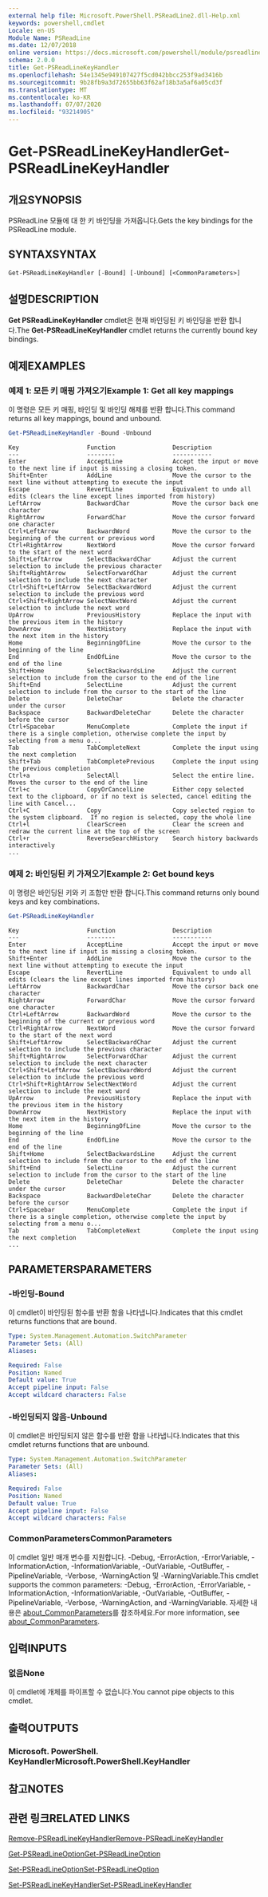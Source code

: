 ```yaml
---
external help file: Microsoft.PowerShell.PSReadLine2.dll-Help.xml
keywords: powershell,cmdlet
Locale: en-US
Module Name: PSReadLine
ms.date: 12/07/2018
online version: https://docs.microsoft.com/powershell/module/psreadline/get-psreadlinekeyhandler?view=powershell-6&WT.mc_id=ps-gethelp
schema: 2.0.0
title: Get-PSReadLineKeyHandler
ms.openlocfilehash: 54e1345e949107427f5cd042bbcc253f9ad3416b
ms.sourcegitcommit: 9b28fb9a3d72655bb63f62af18b3a5af6a05cd3f
ms.translationtype: MT
ms.contentlocale: ko-KR
ms.lasthandoff: 07/07/2020
ms.locfileid: "93214905"
---
```

# <span data-ttu-id="c2f2c-103">Get-PSReadLineKeyHandler</span><span class="sxs-lookup"><span data-stu-id="c2f2c-103">Get-PSReadLineKeyHandler</span></span>

## <span data-ttu-id="c2f2c-104">개요</span><span class="sxs-lookup"><span data-stu-id="c2f2c-104">SYNOPSIS</span></span>
<span data-ttu-id="c2f2c-105">PSReadLine 모듈에 대 한 키 바인딩을 가져옵니다.</span><span class="sxs-lookup"><span data-stu-id="c2f2c-105">Gets the key bindings for the PSReadLine module.</span></span>

## <span data-ttu-id="c2f2c-106">SYNTAX</span><span class="sxs-lookup"><span data-stu-id="c2f2c-106">SYNTAX</span></span>

```
Get-PSReadLineKeyHandler [-Bound] [-Unbound] [<CommonParameters>]
```

## <span data-ttu-id="c2f2c-107">설명</span><span class="sxs-lookup"><span data-stu-id="c2f2c-107">DESCRIPTION</span></span>

<span data-ttu-id="c2f2c-108">**Get PSReadLineKeyHandler** cmdlet은 현재 바인딩된 키 바인딩을 반환 합니다.</span><span class="sxs-lookup"><span data-stu-id="c2f2c-108">The **Get-PSReadLineKeyHandler** cmdlet returns the currently bound key bindings.</span></span>

## <span data-ttu-id="c2f2c-109">예제</span><span class="sxs-lookup"><span data-stu-id="c2f2c-109">EXAMPLES</span></span>

### <span data-ttu-id="c2f2c-110">예제 1: 모든 키 매핑 가져오기</span><span class="sxs-lookup"><span data-stu-id="c2f2c-110">Example 1: Get all key mappings</span></span>

<span data-ttu-id="c2f2c-111">이 명령은 모든 키 매핑, 바인딩 및 바인딩 해제를 반환 합니다.</span><span class="sxs-lookup"><span data-stu-id="c2f2c-111">This command returns all key mappings, bound and unbound.</span></span>

```powershell
Get-PSReadLineKeyHandler -Bound -Unbound
```

```Output
Key                   Function                Description
---                   --------                -----------
Enter                 AcceptLine              Accept the input or move to the next line if input is missing a closing token.
Shift+Enter           AddLine                 Move the cursor to the next line without attempting to execute the input
Escape                RevertLine              Equivalent to undo all edits (clears the line except lines imported from history)
LeftArrow             BackwardChar            Move the cursor back one character
RightArrow            ForwardChar             Move the cursor forward one character
Ctrl+LeftArrow        BackwardWord            Move the cursor to the beginning of the current or previous word
Ctrl+RightArrow       NextWord                Move the cursor forward to the start of the next word
Shift+LeftArrow       SelectBackwardChar      Adjust the current selection to include the previous character
Shift+RightArrow      SelectForwardChar       Adjust the current selection to include the next character
Ctrl+Shift+LeftArrow  SelectBackwardWord      Adjust the current selection to include the previous word
Ctrl+Shift+RightArrow SelectNextWord          Adjust the current selection to include the next word
UpArrow               PreviousHistory         Replace the input with the previous item in the history
DownArrow             NextHistory             Replace the input with the next item in the history
Home                  BeginningOfLine         Move the cursor to the beginning of the line
End                   EndOfLine               Move the cursor to the end of the line
Shift+Home            SelectBackwardsLine     Adjust the current selection to include from the cursor to the end of the line
Shift+End             SelectLine              Adjust the current selection to include from the cursor to the start of the line
Delete                DeleteChar              Delete the character under the cursor
Backspace             BackwardDeleteChar      Delete the character before the cursor
Ctrl+Spacebar         MenuComplete            Complete the input if there is a single completion, otherwise complete the input by selecting from a menu o...
Tab                   TabCompleteNext         Complete the input using the next completion
Shift+Tab             TabCompletePrevious     Complete the input using the previous completion
Ctrl+a                SelectAll               Select the entire line. Moves the cursor to the end of the line
Ctrl+c                CopyOrCancelLine        Either copy selected text to the clipboard, or if no text is selected, cancel editing the line with Cancel...
Ctrl+C                Copy                    Copy selected region to the system clipboard.  If no region is selected, copy the whole line
Ctrl+l                ClearScreen             Clear the screen and redraw the current line at the top of the screen
Ctrl+r                ReverseSearchHistory    Search history backwards interactively
...
```

### <span data-ttu-id="c2f2c-112">예제 2: 바인딩된 키 가져오기</span><span class="sxs-lookup"><span data-stu-id="c2f2c-112">Example 2: Get bound keys</span></span>

<span data-ttu-id="c2f2c-113">이 명령은 바인딩된 키와 키 조합만 반환 합니다.</span><span class="sxs-lookup"><span data-stu-id="c2f2c-113">This command returns only bound keys and key combinations.</span></span>

```powershell
Get-PSReadLineKeyHandler
```

```Output
Key                   Function                Description
---                   --------                -----------
Enter                 AcceptLine              Accept the input or move to the next line if input is missing a closing token.
Shift+Enter           AddLine                 Move the cursor to the next line without attempting to execute the input
Escape                RevertLine              Equivalent to undo all edits (clears the line except lines imported from history)
LeftArrow             BackwardChar            Move the cursor back one character
RightArrow            ForwardChar             Move the cursor forward one character
Ctrl+LeftArrow        BackwardWord            Move the cursor to the beginning of the current or previous word
Ctrl+RightArrow       NextWord                Move the cursor forward to the start of the next word
Shift+LeftArrow       SelectBackwardChar      Adjust the current selection to include the previous character
Shift+RightArrow      SelectForwardChar       Adjust the current selection to include the next character
Ctrl+Shift+LeftArrow  SelectBackwardWord      Adjust the current selection to include the previous word
Ctrl+Shift+RightArrow SelectNextWord          Adjust the current selection to include the next word
UpArrow               PreviousHistory         Replace the input with the previous item in the history
DownArrow             NextHistory             Replace the input with the next item in the history
Home                  BeginningOfLine         Move the cursor to the beginning of the line
End                   EndOfLine               Move the cursor to the end of the line
Shift+Home            SelectBackwardsLine     Adjust the current selection to include from the cursor to the end of the line
Shift+End             SelectLine              Adjust the current selection to include from the cursor to the start of the line
Delete                DeleteChar              Delete the character under the cursor
Backspace             BackwardDeleteChar      Delete the character before the cursor
Ctrl+Spacebar         MenuComplete            Complete the input if there is a single completion, otherwise complete the input by selecting from a menu o...
Tab                   TabCompleteNext         Complete the input using the next completion
...
```

## <span data-ttu-id="c2f2c-114">PARAMETERS</span><span class="sxs-lookup"><span data-stu-id="c2f2c-114">PARAMETERS</span></span>

### <span data-ttu-id="c2f2c-115">-바인딩</span><span class="sxs-lookup"><span data-stu-id="c2f2c-115">-Bound</span></span>

<span data-ttu-id="c2f2c-116">이 cmdlet이 바인딩된 함수를 반환 함을 나타냅니다.</span><span class="sxs-lookup"><span data-stu-id="c2f2c-116">Indicates that this cmdlet returns functions that are bound.</span></span>

```yaml
Type: System.Management.Automation.SwitchParameter
Parameter Sets: (All)
Aliases:

Required: False
Position: Named
Default value: True
Accept pipeline input: False
Accept wildcard characters: False
```

### <span data-ttu-id="c2f2c-117">-바인딩되지 않음</span><span class="sxs-lookup"><span data-stu-id="c2f2c-117">-Unbound</span></span>

<span data-ttu-id="c2f2c-118">이 cmdlet은 바인딩되지 않은 함수를 반환 함을 나타냅니다.</span><span class="sxs-lookup"><span data-stu-id="c2f2c-118">Indicates that this cmdlet returns functions that are unbound.</span></span>

```yaml
Type: System.Management.Automation.SwitchParameter
Parameter Sets: (All)
Aliases:

Required: False
Position: Named
Default value: True
Accept pipeline input: False
Accept wildcard characters: False
```

### <span data-ttu-id="c2f2c-119">CommonParameters</span><span class="sxs-lookup"><span data-stu-id="c2f2c-119">CommonParameters</span></span>

<span data-ttu-id="c2f2c-120">이 cmdlet 일반 매개 변수를 지원합니다. -Debug, -ErrorAction, -ErrorVariable, -InformationAction, -InformationVariable, -OutVariable, -OutBuffer, -PipelineVariable, -Verbose, -WarningAction 및 -WarningVariable.</span><span class="sxs-lookup"><span data-stu-id="c2f2c-120">This cmdlet supports the common parameters: -Debug, -ErrorAction, -ErrorVariable, -InformationAction, -InformationVariable, -OutVariable, -OutBuffer, -PipelineVariable, -Verbose, -WarningAction, and -WarningVariable.</span></span> <span data-ttu-id="c2f2c-121">자세한 내용은 [about_CommonParameters](http://go.microsoft.com/fwlink/?LinkID=113216)를 참조하세요.</span><span class="sxs-lookup"><span data-stu-id="c2f2c-121">For more information, see [about_CommonParameters](http://go.microsoft.com/fwlink/?LinkID=113216).</span></span>

## <span data-ttu-id="c2f2c-122">입력</span><span class="sxs-lookup"><span data-stu-id="c2f2c-122">INPUTS</span></span>

### <span data-ttu-id="c2f2c-123">없음</span><span class="sxs-lookup"><span data-stu-id="c2f2c-123">None</span></span>

<span data-ttu-id="c2f2c-124">이 cmdlet에 개체를 파이프할 수 없습니다.</span><span class="sxs-lookup"><span data-stu-id="c2f2c-124">You cannot pipe objects to this cmdlet.</span></span>

## <span data-ttu-id="c2f2c-125">출력</span><span class="sxs-lookup"><span data-stu-id="c2f2c-125">OUTPUTS</span></span>

### <span data-ttu-id="c2f2c-126">Microsoft. PowerShell. KeyHandler</span><span class="sxs-lookup"><span data-stu-id="c2f2c-126">Microsoft.PowerShell.KeyHandler</span></span>

## <span data-ttu-id="c2f2c-127">참고</span><span class="sxs-lookup"><span data-stu-id="c2f2c-127">NOTES</span></span>

## <span data-ttu-id="c2f2c-128">관련 링크</span><span class="sxs-lookup"><span data-stu-id="c2f2c-128">RELATED LINKS</span></span>

[<span data-ttu-id="c2f2c-129">Remove-PSReadLineKeyHandler</span><span class="sxs-lookup"><span data-stu-id="c2f2c-129">Remove-PSReadLineKeyHandler</span></span>](Remove-PSReadLineKeyHandler.md)

[<span data-ttu-id="c2f2c-130">Get-PSReadLineOption</span><span class="sxs-lookup"><span data-stu-id="c2f2c-130">Get-PSReadLineOption</span></span>](Get-PSReadLineOption.md)

[<span data-ttu-id="c2f2c-131">Set-PSReadLineOption</span><span class="sxs-lookup"><span data-stu-id="c2f2c-131">Set-PSReadLineOption</span></span>](Set-PSReadLineOption.md)

[<span data-ttu-id="c2f2c-132">Set-PSReadLineKeyHandler</span><span class="sxs-lookup"><span data-stu-id="c2f2c-132">Set-PSReadLineKeyHandler</span></span>](Set-PSReadLineKeyHandler.md)
